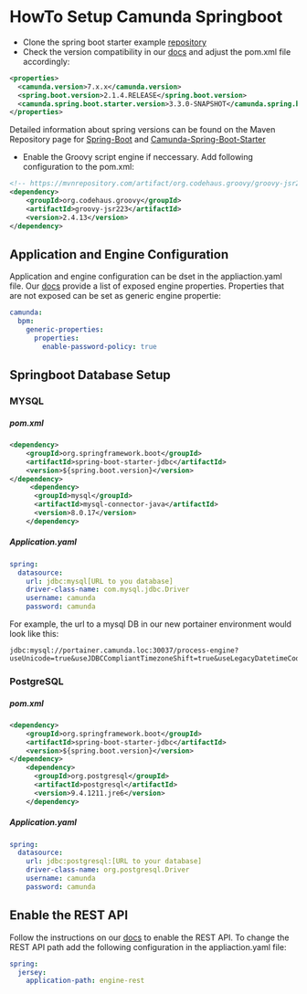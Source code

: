 # HowTo Setup Camunda Springboot

- Clone the spring boot starter example [repository](https://github.com/camunda/camunda-bpm-examples/tree/master/spring-boot-starter/example-webapp-ee)
- Check the version compatibility in our [docs](https://docs.camunda.org/manual/develop/user-guide/spring-boot-integration/version-compatibility/) and adjust the pom.xml file accordingly:
```xml
<properties>
  <camunda.version>7.x.x</camunda.version>
  <spring.boot.version>2.1.4.RELEASE</spring.boot.version>
  <camunda.spring.boot.starter.version>3.3.0-SNAPSHOT</camunda.spring.boot.starter.version>
</properties>
```
Detailed information about spring versions can be found on the Maven Repository page for [Spring-Boot](https://mvnrepository.com/artifact/org.springframework.boot/spring-boot) and [Camunda-Spring-Boot-Starter](https://mvnrepository.com/artifact/org.camunda.bpm.springboot/camunda-bpm-spring-boot-starter)
- Enable the Groovy script engine if neccessary. Add following configuration to the pom.xml:
```xml
<!-- https://mvnrepository.com/artifact/org.codehaus.groovy/groovy-jsr223 -->
<dependency>
    <groupId>org.codehaus.groovy</groupId>
    <artifactId>groovy-jsr223</artifactId>
    <version>2.4.13</version>
</dependency>
```

## Application and Engine Configuration
Application and engine configuration can be dset in the appliaction.yaml file. Our [docs](https://docs.camunda.org/manual/develop/user-guide/spring-boot-integration/configuration/#camunda-engine-properties) provide a list of exposed engine properties. Properties that are not exposed can be set as generic engine propertie:
```yaml
camunda:
  bpm:
    generic-properties:
      properties:
        enable-password-policy: true
```

## Springboot Database Setup

### MYSQL
#####  pom.xml
```xml
<dependency>
    <groupId>org.springframework.boot</groupId>
    <artifactId>spring-boot-starter-jdbc</artifactId>
    <version>${spring.boot.version}</version>
</dependency>
     <dependency>
      <groupId>mysql</groupId>
      <artifactId>mysql-connector-java</artifactId>
      <version>8.0.17</version>
    </dependency>
```
#####  Application.yaml

```yaml
spring:
  datasource:
    url: jdbc:mysql[URL to you database]
    driver-class-name: com.mysql.jdbc.Driver
    username: camunda
    password: camunda
```
For example, the url to a mysql DB in our new portainer environment would look like this:
```
jdbc:mysql://portainer.camunda.loc:30037/process-engine?useUnicode=true&useJDBCCompliantTimezoneShift=true&useLegacyDatetimeCode=false&serverTimezone=UTC
```

### PostgreSQL
#####  pom.xml
```xml
<dependency>
    <groupId>org.springframework.boot</groupId>
    <artifactId>spring-boot-starter-jdbc</artifactId>
    <version>${spring.boot.version}</version>
</dependency>
    <dependency>
      <groupId>org.postgresql</groupId>
      <artifactId>postgresql</artifactId>
      <version>9.4.1211.jre6</version>
    </dependency>
```
#####  Application.yaml

```yaml
spring:
  datasource:
    url: jdbc:postgresql:[URL to your database]
    driver-class-name: org.postgresql.Driver
    username: camunda
    password: camunda
```

## Enable the REST API

Follow the instructions on our [docs](https://docs.camunda.org/manual/develop/user-guide/spring-boot-integration/rest-api/) to enable the REST API. To change the REST API path add the following configuration in the appliaction.yaml file:
```yaml
spring:
  jersey:
    application-path: engine-rest
```
